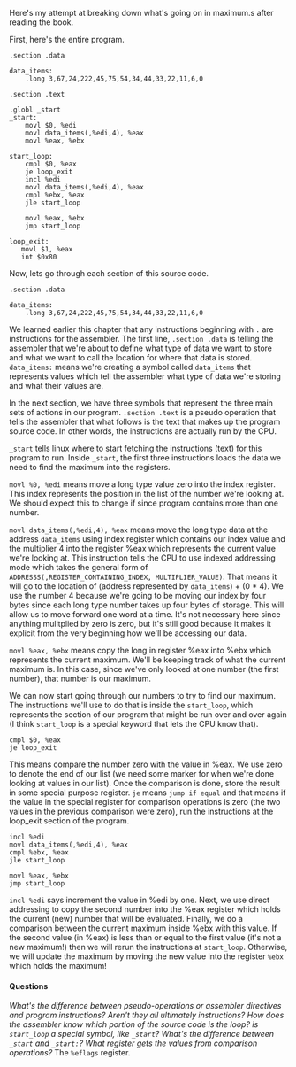 Here's my attempt at breaking down what's going on in maximum.s after reading the book.

First, here's the entire program.

```
.section .data

data_items:
    .long 3,67,24,222,45,75,54,34,44,33,22,11,6,0

.section .text

.globl _start
_start:
    movl $0, %edi
    movl data_items(,%edi,4), %eax
    movl %eax, %ebx

start_loop:
    cmpl $0, %eax
    je loop_exit
    incl %edi
    movl data_items(,%edi,4), %eax
    cmpl %ebx, %eax
    jle start_loop

    movl %eax, %ebx
    jmp start_loop

loop_exit:
   movl $1, %eax
   int $0x80
```

Now, lets go through each section of this source code.

```
.section .data

data_items:
    .long 3,67,24,222,45,75,54,34,44,33,22,11,6,0
```

We learned earlier this chapter that any instructions beginning with `.` are instructions for the assembler. The first line, `.section .data` is telling the assembler that we're about to define what type of data we want to store and what we want to call the location for where that data is stored. `data_items:` means we're creating a symbol called `data_items` that represents values which tell the assembler what type of data we're storing and what their values are.

In the next section, we have three symbols that represent the three main sets of actions in our program. `.section .text` is a pseudo operation that tells the assembler that what follows is the text that makes up the program source code. In other words, the instructions are actually run by the CPU.

`_start` tells linux where to start fetching the instructions (text) for this program to run. Inside `_start`, the first three instructions loads the data we need to find the maximum into the registers.

`movl %0, %edi` means move a long type value zero into the index register. This index represents the position in the list of the number we're looking at. We should expect this to change if since program contains more than one number.

`movl data_items(,%edi,4), %eax` means move the long type data at the address `data_items` using index register which contains our index value and the multiplier 4 into the register %eax which represents the current value we're looking at. This instruction tells the CPU to use indexed addressing mode which takes the general form of `ADDRESSS(,REGISTER_CONTAINING_INDEX, MULTIPLIER_VALUE)`. That means it will go to the location of (address represented by `data_items`) + (0 * 4). We use the number 4 because we're going to be moving our index by four bytes since each long type number takes up four bytes of storage. This will allow us to move forward one word at a time. It's not necessary here since anything mulitplied by zero is zero, but it's still good because it makes it explicit from the very beginning how we'll be accessing our data.

`movl %eax, %ebx` means copy the long in register %eax into %ebx which represents the current maximum. We'll be keeping track of what the current maximum is. In this case, since we've only looked at one number (the first number), that number is our maximum.

We can now start going through our numbers to try to find our maximum. The instructions we'll use to do that is inside the `start_loop`, which represents the section of our program that might be run over and over again (I think `start_loop` is a special keyword that lets the CPU know that).

```
cmpl $0, %eax
je loop_exit
```

This means compare the number zero with the value in %eax. We use zero to denote the end of our list (we need some marker for when we're done looking at values in our list). Once the comparison is done, store the result in some special purpose register. `je` means `jump if equal` and that means if the value in the special register for comparison operations is zero (the two values in the previous comparison were zero), run the instructions at the loop_exit section of the program.

```
incl %edi
movl data_items(,%edi,4), %eax
cmpl %ebx, %eax
jle start_loop

movl %eax, %ebx
jmp start_loop
```

`incl %edi` says increment the value in %edi by one. Next, we use direct addressing to copy the second number into the %eax register which holds the current (new) number that will be evaluated. Finally, we do a comparison between the current maximum inside %ebx with this value. If the second value (in %eax) is less than or equal to the first value (it's not a new maximum!) then we will rerun the instructions at `start_loop`. Otherwise, we will update the maximum by moving the new value into the register `%ebx` which holds the maximum!


#### Questions

*What's the difference between pseudo-operations or assembler directives and program instructions? Aren't they all ultimately instructions?*
*How does the assembler know which portion of the source code is the loop? is `start_loop` a special symbol, like `_start`?*
*What's the difference between `_start` and `_start:`?*
*What register gets the values from comparison operations?*
The `%eflags` register.





